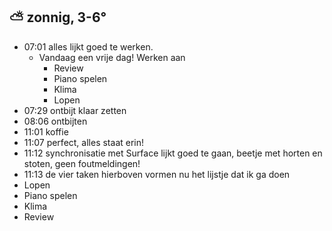 ##  ⛅ zonnig, 3-6°
- 07:01 alles lijkt goed te werken.
	- Vandaag een vrije dag! Werken aan
		- Review
		- Piano spelen
		- Klima
		- Lopen
- 07:29 ontbijt klaar zetten
- 08:06 ontbijten
- 11:01 koffie
- 11:07 perfect, alles staat erin!
- 11:12 synchronisatie met Surface lijkt goed te gaan, beetje met horten en stoten, geen foutmeldingen!
- 11:13 de vier taken hierboven vormen nu het lijstje dat ik ga doen
- Lopen
- Piano spelen
- Klima
- Review